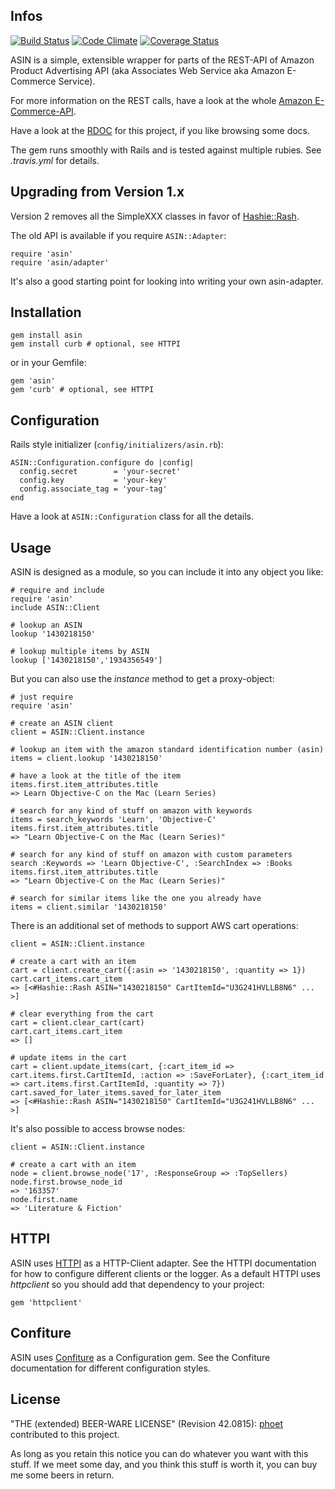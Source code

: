 ## Infos

[![Build Status](https://img.shields.io/travis/phoet/asin/master.svg)](https://travis-ci.org/phoet/asin)
[![Code Climate](https://img.shields.io/codeclimate/github/phoet/asin.svg)](https://codeclimate.com/github/phoet/asin)
[![Coverage Status](http://img.shields.io/codeclimate/coverage/github/phoet/asin.svg)](https://codeclimate.com/github/phoet/asin)


ASIN is a simple, extensible wrapper for parts of the REST-API of Amazon Product Advertising API (aka Associates Web Service aka Amazon E-Commerce Service).

For more information on the REST calls, have a look at the whole [Amazon E-Commerce-API](http://docs.amazonwebservices.com/AWSECommerceService/latest/DG/index.html).

Have a look at the [RDOC](http://rdoc.info/projects/phoet/asin) for this project, if you like browsing some docs.

The gem runs smoothly with Rails and is tested against multiple rubies. See *.travis.yml* for details.


## Upgrading from Version 1.x

Version 2 removes all the SimpleXXX classes in favor of [Hashie::Rash](https://github.com/tcocca/rash).

The old API is available if you require `ASIN::Adapter`:

    require 'asin'
    require 'asin/adapter'

It's also a good starting point for looking into writing your own asin-adapter.


## Installation

    gem install asin
    gem install curb # optional, see HTTPI

or in your Gemfile:

    gem 'asin'
    gem 'curb' # optional, see HTTPI


## Configuration

Rails style initializer (`config/initializers/asin.rb`):

    ASIN::Configuration.configure do |config|
      config.secret        = 'your-secret'
      config.key           = 'your-key'
      config.associate_tag = 'your-tag'
    end

Have a look at `ASIN::Configuration` class for all the details.


## Usage

ASIN is designed as a module, so you can include it into any object you like:

    # require and include
    require 'asin'
    include ASIN::Client
    
    # lookup an ASIN
    lookup '1430218150'

    # lookup multiple items by ASIN
    lookup ['1430218150','1934356549']

But you can also use the *instance* method to get a proxy-object:

    # just require
    require 'asin'
    
    # create an ASIN client
    client = ASIN::Client.instance
    
    # lookup an item with the amazon standard identification number (asin)
    items = client.lookup '1430218150'
    
    # have a look at the title of the item
    items.first.item_attributes.title
    => Learn Objective-C on the Mac (Learn Series)
    
    # search for any kind of stuff on amazon with keywords
    items = search_keywords 'Learn', 'Objective-C'
    items.first.item_attributes.title
    => "Learn Objective-C on the Mac (Learn Series)"
    
    # search for any kind of stuff on amazon with custom parameters
    search :Keywords => 'Learn Objective-C', :SearchIndex => :Books
    items.first.item_attributes.title
    => "Learn Objective-C on the Mac (Learn Series)"
    
    # search for similar items like the one you already have
    items = client.similar '1430218150'

There is an additional set of methods to support AWS cart operations:

    client = ASIN::Client.instance
    
    # create a cart with an item
    cart = client.create_cart({:asin => '1430218150', :quantity => 1})
    cart.cart_items.cart_item
    => [<#Hashie::Rash ASIN="1430218150" CartItemId="U3G241HVLLB8N6" ... >]
    
    # clear everything from the cart
    cart = client.clear_cart(cart)
    cart.cart_items.cart_item
    => []
    
    # update items in the cart
    cart = client.update_items(cart, {:cart_item_id => cart.items.first.CartItemId, :action => :SaveForLater}, {:cart_item_id => cart.items.first.CartItemId, :quantity => 7})
    cart.saved_for_later_items.saved_for_later_item
    => [<#Hashie::Rash ASIN="1430218150" CartItemId="U3G241HVLLB8N6" ... >]

It's also possible to access browse nodes:

    client = ASIN::Client.instance
    
    # create a cart with an item
    node = client.browse_node('17', :ResponseGroup => :TopSellers)
    node.first.browse_node_id
    => '163357'
    node.first.name
    => 'Literature & Fiction'


## HTTPI

ASIN uses [HTTPI](https://github.com/rubiii/httpi) as a HTTP-Client adapter.
See the HTTPI documentation for how to configure different clients or the logger.
As a default HTTPI uses _httpclient_ so you should add that dependency to your project:

    gem 'httpclient'


## Confiture

ASIN uses [Confiture](https://github.com/phoet/confiture) as a Configuration gem.
See the Confiture documentation for different configuration styles.


## License

"THE (extended) BEER-WARE LICENSE" (Revision 42.0815): [phoet](mailto:ps@nofail.de) contributed to this project.

As long as you retain this notice you can do whatever you want with this stuff.
If we meet some day, and you think this stuff is worth it, you can buy me some beers in return.
